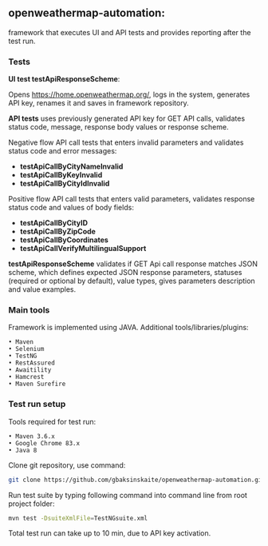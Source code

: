 ## openweathermap-automation:

framework that executes UI and API tests and provides reporting after the test run.

### Tests

**UI test testApiResponseScheme**:

Opens https://home.openweathermap.org/, logs in the system, generates API key, renames it and saves in framework repository.

**API tests** uses previously generated API key for GET API calls, validates status code, message, response body values or response scheme. 

Negative flow API call tests that enters invalid parameters and validates status code and error messages:

* **testApiCallByCityNameInvalid**
* **testApiCallByKeyInvalid**
* **testApiCallByCityIdInvalid**

Positive flow API call tests that enters valid parameters, validates response status code and values of body fields:

* **testApiCallByCityID**
* **testApiCallByZipCode**
* **testApiCallByCoordinates**
* **testApiCallVerifyMultilingualSupport**

**testApiResponseScheme** validates if GET Api call response matches JSON scheme, which defines expected JSON response parameters, statuses (required or optional by default), value types, gives parameters description and value examples.

### Main tools

Framework is implemented using JAVA. Additional tools/libraries/plugins:

    • Maven
    • Selenium
    • TestNG
    • RestAssured
    • Awaitility
    • Hamcrest
    • Maven Surefire
   
### Test run setup

Tools required for test run:

    • Maven 3.6.x 
    • Google Chrome 83.x
    • Java 8
    
Clone git repository, use command:

```sh
git clone https://github.com/gbaksinskaite/openweathermap-automation.git
```

Run test suite by typing following command into command line from root project folder:

```sh
mvn test -DsuiteXmlFile=TestNGsuite.xml
```

Total test run can take up to 10 min, due to API key activation.
